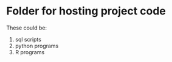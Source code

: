 # Folder for hosting project code

These could be: 

1. sql scripts
2. python programs
3. R programs
